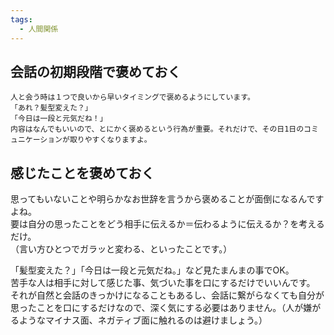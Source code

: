```yaml
---
tags:
  - 人間関係
---
```

## 会話の初期段階で褒めておく
```
人と会う時は１つで良いから早いタイミングで褒めるようにしています。  
「あれ？髪型変えた？」  
「今日は一段と元気だね！」  
内容はなんでもいいので、とにかく褒めるという行為が重要。それだけで、その日1日のコミュニケーションが取りやすくなりますよ。
```

## 感じたことを褒めておく
思ってもいないことや明らかなお世辞を言うから褒めることが面倒になるんですよね。  
要は自分の思ったことをどう相手に伝えるか＝伝わるように伝えるか？を考えるだけ。  
（言い方ひとつでガラッと変わる、といったことです。）

「髪型変えた？」「今日は一段と元気だね。」など見たまんまの事でOK。  
苦手な人は相手に対して感じた事、気づいた事を口にするだけでいいんです。  
それが自然と会話のきっかけになることもあるし、会話に繋がらなくても自分が思ったことを口にするだけなので、深く気にする必要はありません。（人が嫌がるようなマイナス面、ネガティブ面に触れるのは避けましょう。）

